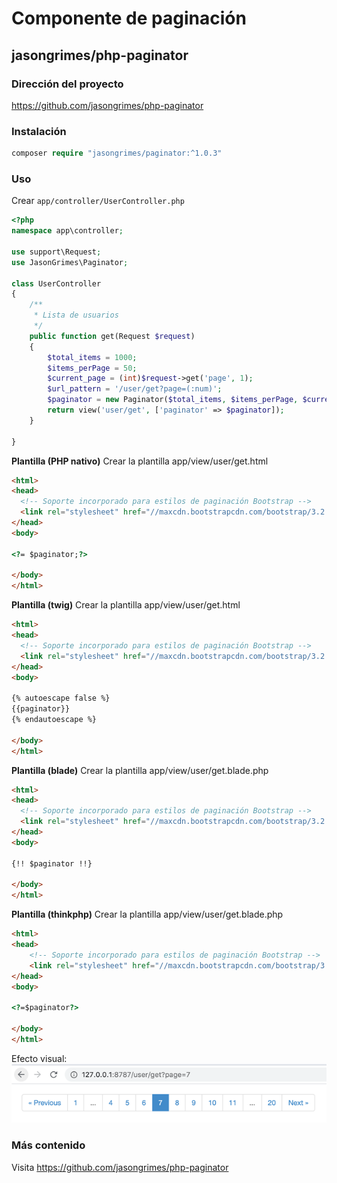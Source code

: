 # Componente de paginación

## jasongrimes/php-paginator

### Dirección del proyecto

https://github.com/jasongrimes/php-paginator
  
### Instalación

```php
composer require "jasongrimes/paginator:^1.0.3"
```
  
### Uso

Crear `app/controller/UserController.php`
```php
<?php
namespace app\controller;

use support\Request;
use JasonGrimes\Paginator;

class UserController
{
    /**
     * Lista de usuarios
     */
    public function get(Request $request)
    {
        $total_items = 1000;
        $items_perPage = 50;
        $current_page = (int)$request->get('page', 1);
        $url_pattern = '/user/get?page=(:num)';
        $paginator = new Paginator($total_items, $items_perPage, $current_page, $url_pattern);
        return view('user/get', ['paginator' => $paginator]);
    }
    
}
```
**Plantilla (PHP nativo)**
Crear la plantilla app/view/user/get.html
```html
<html>
<head>
  <!-- Soporte incorporado para estilos de paginación Bootstrap -->
  <link rel="stylesheet" href="//maxcdn.bootstrapcdn.com/bootstrap/3.2.0/css/bootstrap.min.css">
</head>
<body>

<?= $paginator;?>

</body>
</html>
```

**Plantilla (twig)**
Crear la plantilla app/view/user/get.html
```html
<html>
<head>
  <!-- Soporte incorporado para estilos de paginación Bootstrap -->
  <link rel="stylesheet" href="//maxcdn.bootstrapcdn.com/bootstrap/3.2.0/css/bootstrap.min.css">
</head>
<body>

{% autoescape false %}
{{paginator}}
{% endautoescape %}

</body>
</html>
```

**Plantilla (blade)**
Crear la plantilla app/view/user/get.blade.php
```html
<html>
<head>
  <!-- Soporte incorporado para estilos de paginación Bootstrap -->
  <link rel="stylesheet" href="//maxcdn.bootstrapcdn.com/bootstrap/3.2.0/css/bootstrap.min.css">
</head>
<body>

{!! $paginator !!}

</body>
</html>
```

**Plantilla (thinkphp)**
Crear la plantilla app/view/user/get.blade.php
```html
<html>
<head>
    <!-- Soporte incorporado para estilos de paginación Bootstrap -->
    <link rel="stylesheet" href="//maxcdn.bootstrapcdn.com/bootstrap/3.2.0/css/bootstrap.min.css">
</head>
<body>

<?=$paginator?>

</body>
</html>
```

Efecto visual:
![](../../assets/img/paginator.png)
  
### Más contenido

Visita https://github.com/jasongrimes/php-paginator

